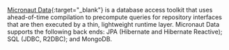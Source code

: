 [Micronaut Data](https://micronaut-projects.github.io/micronaut-data/latest/guide/){:target="_blank"} is a database access toolkit that uses ahead-of-time compilation to precompute queries for repository interfaces that are then executed by a thin, lightweight runtime layer. Micronaut Data supports the following back ends: JPA (Hibernate and Hibernate Reactive); SQL (JDBC, R2DBC); and MongoDB.
